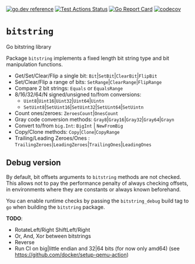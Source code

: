[![go.dev reference](https://img.shields.io/badge/go.dev-reference-007d9c?logo=go&logoColor=white&style=flat-square)](https://pkg.go.dev/github.com/arl/bitstring)
[![Test Actions Status](https://github.com/arl/bitstring/workflows/Test/badge.svg)](https://github.com/arl/bitstring/actions)
[![Go Report Card](https://goreportcard.com/badge/github.com/arl/bitstring)](https://goreportcard.com/report/github.com/arl/bitstring)
[![codecov](https://codecov.io/gh/arl/bitstring/branch/main/graph/badge.svg)](https://codecov.io/gh/arl/bitstring)

# `bitstring`

Go bitstring library

Package `bitstring` implements a fixed length bit string type and bit manipulation functions.

 - Get/Set/Clear/Flip a single bit: `Bit`|`SetBit`|`ClearBit`|`FlipBit`
 - Set/Clear/Flip a range of bits: `SetRange`|`ClearRange`|`FlipRange`
 - Compare 2 bit strings: `Equals` or `EqualsRange`
 - 8/16/32/64/N signed/unsigned to/from conversions:
   - `Uint8`|`Uint16`|`Uint32`|`Uint64`|`Uintn`
   - `SetUint8`|`SetUint16`|`SetUint32`|`SetUint64`|`SetUintn`
 - Count ones/zeroes: `ZeroesCount`|`OnesCount`
 - Gray code conversion methods: `Gray8`|`Gray16`|`Gray32`|`Gray64`|`Grayn`
 - Convert to/from `big.Int`: `BigInt` | `NewFromBig`
 - Copy/Clone methods: `Copy`|`Clone`|`CopyRange`
 - Trailing/Leading Zeroes/Ones : `TrailingZeroes`|`LeadingZeroes`|`TrailingOnes`|`LeadingOnes`


## Debug version

By default, bit offsets arguments to `bitstring` methods are not checked. This
allows not to pay the performance penalty of always checking offsets, in
environments where they are constants or always known beforehand.

You can enable runtime checks by passing the `bitstring_debug` build tag to `go`
when building the `bitstring` package.

**TODO**:
 - RotateLeft/Right ShiftLeft/Right
 - Or, And, Xor between bitstrings
 - Reverse
 - Run CI on big|little endian and 32|64 bits (for now only amd64) (see https://github.com/docker/setup-qemu-action)
